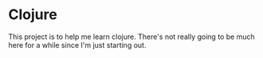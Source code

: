 # Clojure

This project is to help me learn clojure. There's not really going to be much here for a while since I'm just starting out.

